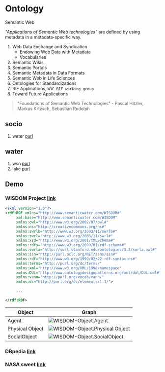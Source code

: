 # Ontology

Semantic Web

*"Applications of Semantic Web technologies"* are defined by using metadata in a metadata-specific way.

1. Web Data Exchange and Syndication
   * Endowing Web Data with Metadata
   * Vocabularies
2. Semantic Wikis
3. Semantic Portals
4. Semantic Metadata in Data Formats
5. Semantic Web in Life Sciences
6. Ontologies for Standardizations
7. RIF Applications, `W3C RIF working group`
8. Toward Future Applications

> "Foundations of Semantic Web Technologies" - Pascal Hitzler, Markus Krtzsch, Sebastian Rudolph

## socio

1. water [purl](http://purl.org/socio/water)

## water

1. wsn [purl](http://purl.org/water/wsn)
2. lake [purl](http://purl.org/water/lake)

## Demo

### WISDOM Project [link](http://www.wisdom-project.eu)

```xml
<?xml version="1.0"?>
<rdf:RDF xmlns="http://www.semanticwater.com/WISDOM#"
     xml:base="http://www.semanticwater.com/WISDOM"
     xmlns:owl="http://www.w3.org/2002/07/owl#"
     xmlns:ns="http://creativecommons.org/ns#"
     xmlns:swrlb="http://www.w3.org/2003/11/swrlb#"
     xmlns:swrl="http://www.w3.org/2003/11/swrl#"
     xmlns:xsd="http://www.w3.org/2001/XMLSchema#"
     xmlns:rdfs="http://www.w3.org/2000/01/rdf-schema#"
     xmlns:swrla="http://swrl.stanford.edu/ontologies/3.3/swrla.owl#"
     xmlns:ssn="http://purl.oclc.org/NET/ssnx/ssn#"
     xmlns:rdf="http://www.w3.org/1999/02/22-rdf-syntax-ns#"
     xmlns:terms="http://purl.org/dc/terms/"
     xmlns:xml="http://www.w3.org/XML/1998/namespace"
     xmlns:DUL="http://www.ontologydesignpatterns.org/ont/dul/DUL.owl#"
     xmlns:vann="http://purl.org/vocab/vann/"
     xmlns:dc="http://purl.org/dc/elements/1.1/">
     
     ...
     
</rdf:RDF>
```

| Object          | Graph |
|-----------------|-------|
| Agent           | ![WISDOM-Object.Agent](https://raw.githubusercontent.com/quanpan302/phd/master/docker/ontology/water/SemanticWater/WISDOM-Object.Agent.png) |
| Physical Object | ![WISDOM-Object.Physical Object](https://raw.githubusercontent.com/quanpan302/phd/master/docker/ontology/water/SemanticWater/WISDOM-Object.PhysicalObject.png) |
| SocialObject    | ![WISDOM-Object.SocialObject](https://raw.githubusercontent.com/quanpan302/phd/master/docker/ontology/water/SemanticWater/WISDOM-Object.SocialObject.png) |

### DBpedia [link](http://wiki.dbpedia.org)

### NASA sweet [link](https://sweet.jpl.nasa.gov)
